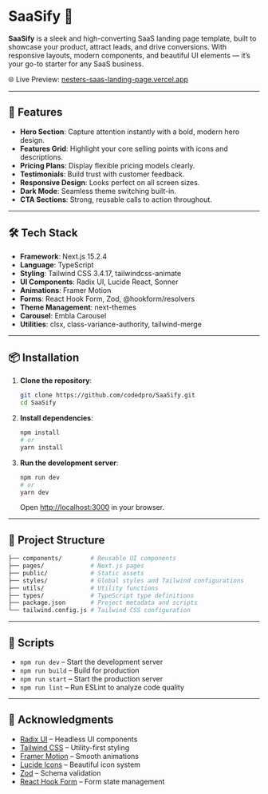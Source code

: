 # SaaSify 🚀

**SaaSify** is a sleek and high-converting SaaS landing page template, built to showcase your product, attract leads, and drive conversions. With responsive layouts, modern components, and beautiful UI elements — it’s your go-to starter for any SaaS business.

🌐 Live Preview: [nesters-saas-landing-page.vercel.app](https://nesters-saas-landing-page.vercel.app/)

---

## 🚀 Features

* **Hero Section**: Capture attention instantly with a bold, modern hero design.
* **Features Grid**: Highlight your core selling points with icons and descriptions.
* **Pricing Plans**: Display flexible pricing models clearly.
* **Testimonials**: Build trust with customer feedback.
* **Responsive Design**: Looks perfect on all screen sizes.
* **Dark Mode**: Seamless theme switching built-in.
* **CTA Sections**: Strong, reusable calls to action throughout.

---

## 🛠️ Tech Stack

* **Framework**: Next.js 15.2.4
* **Language**: TypeScript
* **Styling**: Tailwind CSS 3.4.17, tailwindcss-animate
* **UI Components**: Radix UI, Lucide React, Sonner
* **Animations**: Framer Motion
* **Forms**: React Hook Form, Zod, @hookform/resolvers
* **Theme Management**: next-themes
* **Carousel**: Embla Carousel
* **Utilities**: clsx, class-variance-authority, tailwind-merge

---

## 📦 Installation

1. **Clone the repository**:

   ```bash
   git clone https://github.com/codedpro/SaaSify.git
   cd SaaSify
   ```

2. **Install dependencies**:

   ```bash
   npm install
   # or
   yarn install
   ```

3. **Run the development server**:

   ```bash
   npm run dev
   # or
   yarn dev
   ```

   Open [http://localhost:3000](http://localhost:3000) in your browser.

---

## 📁 Project Structure

```bash
├── components/        # Reusable UI components
├── pages/             # Next.js pages
├── public/            # Static assets
├── styles/            # Global styles and Tailwind configurations
├── utils/             # Utility functions
├── types/             # TypeScript type definitions
├── package.json       # Project metadata and scripts
└── tailwind.config.js # Tailwind CSS configuration
```

---

## 🧪 Scripts

* `npm run dev` – Start the development server
* `npm run build` – Build for production
* `npm run start` – Start the production server
* `npm run lint` – Run ESLint to analyze code quality

---

## 🙌 Acknowledgments

* [Radix UI](https://www.radix-ui.com/) – Headless UI components
* [Tailwind CSS](https://tailwindcss.com/) – Utility-first styling
* [Framer Motion](https://www.framer.com/motion/) – Smooth animations
* [Lucide Icons](https://lucide.dev/) – Beautiful icon system
* [Zod](https://zod.dev/) – Schema validation
* [React Hook Form](https://react-hook-form.com/) – Form state management

